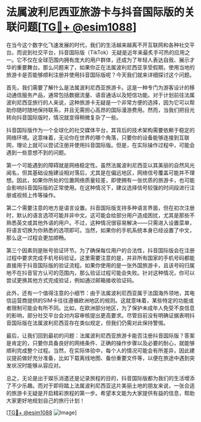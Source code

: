 # 法属波利尼西亚旅游卡与抖音国际版的关联问题[[TG💪+ @esim1088](https://t.me/s/esim1088)]

在当今这个数字化飞速发展的时代，我们的生活越来越离不开互联网和各种社交平台。而说到社交平台，抖音国际版（TikTok）无疑是近年来最炙手可热的应用之一。它不仅在全球范围内拥有庞大的用户群体，还成为了年轻人表达自我、展示才华的重要舞台。那么问题来了，如果你正在法属波利尼西亚享受假期，使用当地的旅游卡是否能够顺利注册并使用抖音国际版呢？今天我们就来详细探讨这个问题。

首先，我们需要了解什么是法属波利尼西亚旅游卡。这是一种专门为游客设计的移动通信服务产品，通常包括数据流量、语音通话以及短信功能。对于计划前往法属波利尼西亚旅行的人来说，这种旅游卡无疑是一个非常方便的选择，因为它可以帮助你随时随地保持联系，并且无需担心高昂的国际漫游费用。然而，当我们把目光转向抖音国际版时，情况就变得稍微复杂了一些。

抖音国际版作为一个全球化的社交媒体平台，其背后的技术架构需要依赖于稳定的网络环境。这意味着，无论你在世界的哪个角落，只要你的设备能够连接到互联网，理论上就可以尝试注册并使用抖音国际版。但是，在实际操作过程中，可能会遇到一些意想不到的问题。

第一个可能遇到的障碍就是网络稳定性。虽然法属波利尼西亚以其美丽的自然风光闻名，但其基础设施建设相对落后，尤其是在偏远地区，网络信号覆盖可能并不理想。因此，如果你所处的位置网络质量较差，即使拥有一张优质的旅游卡，也可能会影响抖音国际版的正常使用。在这种情况下，建议选择信号较强的时间段进行注册或视频上传等操作。

第二个需要注意的地方是语言设置。抖音国际版支持多种语言界面，但在初次注册时，默认的语言选项可能并非中文。这可能会给部分用户造成困扰，尤其是那些不熟悉英文或其他外语的用户。不过，这种情况很容易解决——只需进入设置菜单，将语言切换为你熟悉的选项即可。当然，如果你的手机系统本身已经设置了中文，那么这一过程会更加顺畅。

第三个因素则是账号验证环节。为了确保每位用户的合法性，抖音国际版会在注册过程中要求完成手机号码验证。这里需要注意的是，并非所有国家的手机号码都能直接用于抖音国际版的验证流程。如果你使用的是一张外国旅游卡，且该号码归属地不在抖音官方认可的范围内，那么验证过程可能会失败。针对这种情况，你可以尝试更换其他方式完成验证，例如通过邮箱接收验证码。

此外，还有一个值得注意的小细节：由于法属波利尼西亚属于法国海外领地，其电信运营商提供的SIM卡往往遵循欧洲地区的规则。这就意味着，某些特定的功能或者限制可能会有所不同。比如，在欧洲部分地区，为了保护未成年人免受不良信息的影响，部分社交平台会对内容审核提出更高要求。尽管目前没有明确证据表明抖音国际版在法属波利尼西亚存在类似规定，但我们仍需对此保持警惕。

最后，让我们回到最初的问题：法属波利尼西亚旅游卡能否注册抖音国际版？答案是肯定的，只要你具备良好的网络条件、正确的操作步骤以及必要的耐心，就能够顺利完成整个过程。当然，在实际体验中，每个人的情况可能会有所差异，因此建议提前做好充分准备，比如下载离线地图、备份重要文件等，以便在旅途中遇到突发状况时能够从容应对。

总之，无论是出于娱乐消遣还是记录旅程的目的，抖音国际版都为我们的生活增添了不少乐趣。而对于即将踏上法属波利尼西亚这片美丽土地的朋友来说，一张合适的旅游卡无疑是开启精彩旅程的第一步。希望本文能为大家提供有益的信息，帮助大家更好地规划自己的旅行计划！

[[TG💪+ @esim1088](https://t.me/s/esim1088) ![Image](https://i.postimg.cc/4NQfJmqS/Snipaste-2025-05-13-00-14-12.png)]